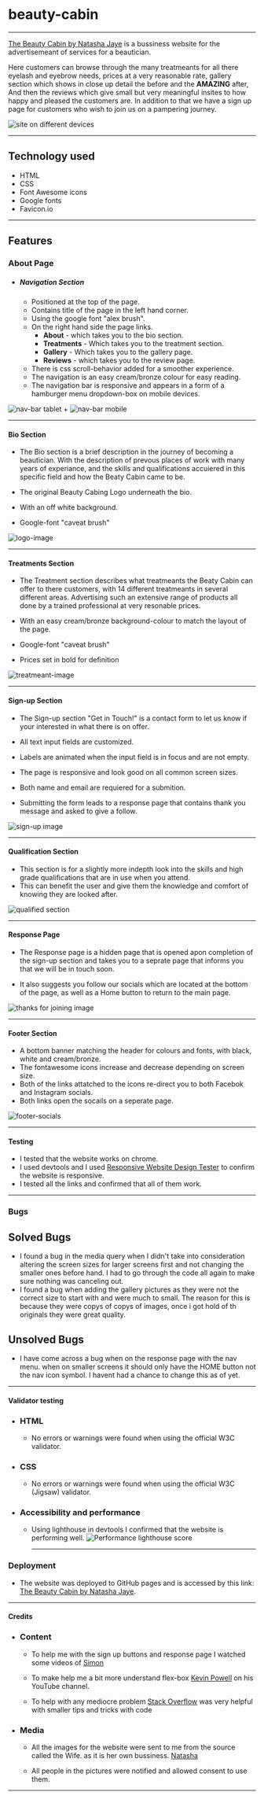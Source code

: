 # beauty-cabin

---

[The Beauty Cabin by Natasha Jaye](https://lfg115.github.io/beauty-cabin/index.html) is a bussiness website for the advertisemeant
of services for a beautician.

Here customers can browse through the many treatmeants for all there eyelash and eyebrow needs, prices at a very reasonable rate, gallery section which shows in close up detail the before and the **AMAZING** after, And then the reviews which give small but very meaningful insites to how happy and pleased the customers are. In addition to that we have a sign up page for customers who wish to join us on a pampering journey.

![site on different devices](/assets/images/am_i_responsive.png)

---

## Technology used

- HTML
- CSS
- Font Awesome icons
- Google fonts
- Favicon.io

---

## Features

### About Page

- ##### Navigation Section

  - Positioned at the top of the page.
  - Contains title of the page in the left hand corner.
  - Using the google font "alex brush".
  - On the right hand side the page links.
    - **About** - which takes you to the bio section.
    - **Treatments** - Which takes you to the treatment section.
    - **Gallery** - Which takes you to the gallery page.
    - **Reviews** - which takes you to the review page.
  - There is css scroll-behavior added for a smoother experience.
  - The navigation is an easy cream/bronze colour for easy reading.
  - The navigation bar is responsive and appears in a form of a hamburger menu dropdown-box on mobile devices.
  
 ![nav-bar tablet +](/assets/images/logo_and_navbar.png)
 ![nav-bar mobile](/assets/images/logo_and_navbar_on_mobile.png)

  ---
  
#### Bio Section

- The Bio section is a brief description in the journey of becoming a beautician. With the description of prevous places of work with many years of experiance, and the skills and qualifications accuiered in this specific field and how the Beaty Cabin came to be.

- The original Beauty Cabing Logo underneath the bio.
- With an off white background.
- Google-font "caveat brush"
  
 ![logo-image](/assets/images/bio_and_logo_image.png)

---

#### Treatments Section

- The Treatment section describes what treatmeants the Beaty Cabin can offer to there customers, with 14 different treatmeants in several different areas. Advertising such an extensive range of products all done by a trained professional at very resonable prices.

- With an easy cream/bronze background-colour to match the layout of the page.
- Google-font "caveat brush"
- Prices set in bold for definition
  
![treatmeant-image](/assets/images/treatments_section.png)

---

#### Sign-up Section

- The Sign-up section "Get in Touch!" is a contact form to let us know if your interested in what there is on offer.

- All text input fields are customized.
- Labels are animated when the input field is in focus and are not empty.
- The page is responsive and look good on all common screen sizes.
- Both name and email are requiered for a submition.
- Submitting the form leads to a response page that contains thank you message and asked to give a follow.
  
![sign-up image](/assets/images/sign_up.png)


---


#### Qualification Section

- This section is for a slightly more indepth look into the skills and high grade qualifications that are in use when you attend.
- This can benefit the user and give them the knowledge and comfort of knowing they are looked after.

![qualified section](/assets/images/qualified_section.png)


---


#### Response Page

- The Response page is a hidden page that is opened apon completion of the sign-up section and takes you to a seprate page that informs you that we will be in touch soon.

- It also suggests you follow our socials which are located at the bottom of the page, as well as a Home button to return to the main page.

![thanks for joining image](/assets/images/thanks_for_joining.png)


---


#### Footer Section

- A bottom banner matching the header for colours and fonts, with black, white and cream/bronze.
- The fontawesome icons increase and decrease depending on screen size.
- Both of the links attatched to the icons re-direct you to both Facebok and Instagram socials.
- Both links open the socails on a seperate page. 
  
![footer-socials](/assets/images/social_section.png)


---


#### Testing

- I tested that the website works on chrome.
- I used devtools and I used [Responsive Website Design Tester](https://responsivedesignchecker.com/) to confirm the website is responsive.
- I tested all the links and confirmed that all of them work.


---


### Bugs

## Solved Bugs

- I found a bug in the media query when I didn't take into consideration altering the screen sizes for larger screens first and not changing the smaller ones before hand. I had to go through the code all again to make sure nothing was canceling out.
- I found a bug when adding the gallery pictures as they were not the correct size to start with and were much to small. The reason for this is because they were copys of copys of images, once i got hold of th originals they were great quality.
  
## Unsolved Bugs

- I have come across a bug when on the response page with the nav menu. when on smaller screens it should only have the HOME button not the nav icon symbol. I havent had a chance to change this as of yet.


---


#### Validator testing

- ### HTML

  - No errors or warnings were found when using the official W3C validator.

- ### CSS
  
  - No errors or warnings were found when using the official W3C (Jigsaw) validator.

- ### Accessibility and performance

  - Using lighthouse in devtools I confirmed that the website is performing well.
    ![Performance lighthouse score](/assets/images/light_house.png)


    ---


### Deployment

- The website was deployed to GitHub pages and is accessed by this link: [The Beauty Cabin by Natasha Jaye](https://lfg115.github.io/beauty-cabin/index.html).


---


#### Credits

- ### Content

  - To help me with the sign up buttons and response page I watched some videos of [Simon](https://www.youtube.com/@SuperSimpleDev/featured)
  
  - To make help me a bit more understand flex-box [Kevin Powell](https://www.youtube.com/@KevinPowell) on his YouTube channel.
  
  - To help with any mediocre problem [Stack Overflow](https://stackoverflow.com/questions) was very helpful with smaller tips and tricks with code

- ### Media

  - All the images for the website were sent to me from the source called the Wife. as it is her own bussiness. [Natasha](https://www.facebook.com/thebeautycabinbynatashajaye)
  
  - All people in the pictures were notified and allowed consent to use them.

---
